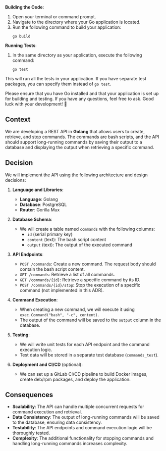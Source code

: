 **Building the Code**:
1. Open your terminal or command prompt.
2. Navigate to the directory where your Go application is located.
3. Run the following command to build your application:
   ```
   go build
   ```

**Running Tests**:
1. In the same directory as your application, execute the following command:
   ```
   go test
   ```

This will run all the tests in your application. If you have separate test packages, you can specify them instead of `go test`.

Please ensure that you have Go installed and that your application is set up for building and testing. If you have any questions, feel free to ask. Good luck with your development! 🚀

## Context

We are developing a REST API in **Golang** that allows users to create, retrieve, and stop commands. The commands are bash scripts, and the API should support long-running commands by saving their output to a database and displaying the output when retrieving a specific command.

## Decision

We will implement the API using the following architecture and design decisions:

1. **Language and Libraries**:
   - **Language**: Golang
   - **Database**: PostgreSQL
   - **Router**: Gorilla Mux

2. **Database Schema**:
   - We will create a table named `commands` with the following columns:
     - `id` (serial primary key)
     - `content` (text): The bash script content
     - `output` (text): The output of the executed command

3. **API Endpoints**:
   - `POST /commands`: Create a new command. The request body should contain the bash script content.
   - `GET /commands`: Retrieve a list of all commands.
   - `GET /commands/{id}`: Retrieve a specific command by its ID.
   - `POST /commands/{id}/stop`: Stop the execution of a specific command (not implemented in this ADR).

4. **Command Execution**:
   - When creating a new command, we will execute it using `exec.Command("bash", "-c", content)`.
   - The output of the command will be saved to the `output` column in the database.

5. **Testing**:
   - We will write unit tests for each API endpoint and the command execution logic.
   - Test data will be stored in a separate test database (`commands_test`).

6. **Deployment and CI/CD** (optional):
   - We can set up a GitLab CI/CD pipeline to build Docker images, create deb/rpm packages, and deploy the application.

## Consequences

- **Scalability**: The API can handle multiple concurrent requests for command execution and retrieval.
- **Data Consistency**: The output of long-running commands will be saved to the database, ensuring data consistency.
- **Testability**: The API endpoints and command execution logic will be thoroughly tested.
- **Complexity**: The additional functionality for stopping commands and handling long-running commands increases complexity.
